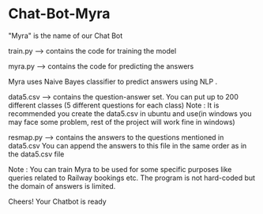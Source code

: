 # Chat-Bot-Myra

"Myra" is the name of our Chat Bot

train.py --> contains the code for training the model

myra.py --> contains the code for predicting the answers

Myra uses Naive Bayes classifier to predict answers using NLP .

data5.csv --> contains the question-answer set.
You can put up to 200 different classes (5 different questions for each class)
Note : It is recommended you create the data5.csv in ubuntu and use(in windows you may face some problem, rest of the project will work fine in windows)

resmap.py --> contains the answers to the questions mentioned in data5.csv
You can append the answers to this file in the same order as in the data5.csv file

Note : You can train Myra to be used for some specific purposes like queries related to Railway bookings etc. The program is not hard-coded but the domain of answers is limited.

Cheers! Your Chatbot is ready
